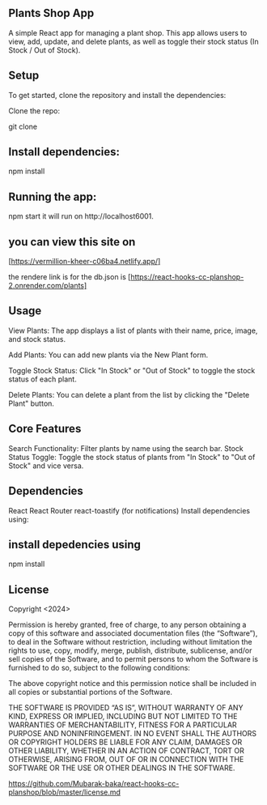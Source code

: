 ## Plants  Shop App
A simple React app for managing a plant shop. This app allows users to view, add, update, and delete plants, as well as toggle their stock status (In Stock / Out of Stock).

## Setup
To get started, clone the repository and install the dependencies:

Clone the repo: 

git clone <repository-url>

## Install dependencies:

npm install

 ## Running  the app:

npm start
it will  run on http://localhost6001.

## you can view this site on

[https://vermillion-kheer-c06ba4.netlify.app/]

the rendere link is for the db.json is [https://react-hooks-cc-planshop-2.onrender.com/plants]

## Usage
View Plants: The app displays a list of plants with their name, price, image, and stock status.

Add Plants: You can add new plants via the New Plant form.

Toggle Stock Status: Click "In Stock" or "Out of Stock" to toggle the stock status of each plant.

Delete Plants: You can delete a plant from the list by clicking the "Delete Plant" button.

## Core Features
Search Functionality: Filter plants by name using the search bar.
Stock Status Toggle: Toggle the stock status of plants from "In Stock" to "Out of Stock" and vice versa.

## Dependencies
React
React Router
react-toastify (for notifications)
Install dependencies using:

## install depedencies using 
npm install
## License

Copyright <2024> <MUBARAK NASSIB>

Permission is hereby granted, free of charge, to any person obtaining a copy of this software and associated documentation files (the “Software”), to deal in the Software without restriction, including without limitation the rights to use, copy, modify, merge, publish, distribute, sublicense, and/or sell copies of the Software, and to permit persons to whom the Software is furnished to do so, subject to the following conditions:

The above copyright notice and this permission notice shall be included in all copies or substantial portions of the Software.

THE SOFTWARE IS PROVIDED “AS IS”, WITHOUT WARRANTY OF ANY KIND, EXPRESS OR IMPLIED, INCLUDING BUT NOT LIMITED TO THE WARRANTIES OF MERCHANTABILITY, FITNESS FOR A PARTICULAR PURPOSE AND NONINFRINGEMENT. IN NO EVENT SHALL THE AUTHORS OR COPYRIGHT HOLDERS BE LIABLE FOR ANY CLAIM, DAMAGES OR OTHER LIABILITY, WHETHER IN AN ACTION OF CONTRACT, TORT OR OTHERWISE, ARISING FROM, OUT OF OR IN CONNECTION WITH THE SOFTWARE OR THE USE OR OTHER DEALINGS IN THE SOFTWARE.

https://github.com/Mubarak-baka/react-hooks-cc-planshop/blob/master/license.md
